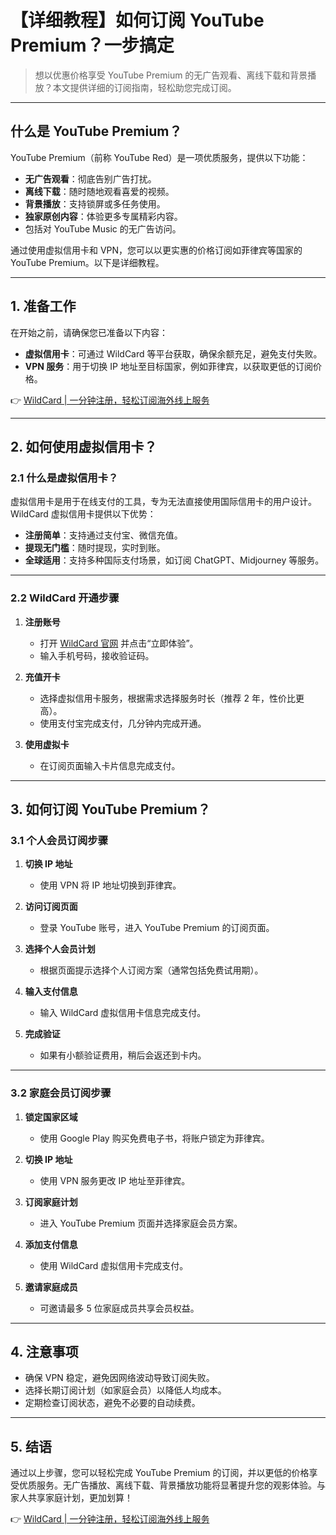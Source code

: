 # 【详细教程】如何订阅 YouTube Premium？一步搞定

> 想以优惠价格享受 YouTube Premium 的无广告观看、离线下载和背景播放？本文提供详细的订阅指南，轻松助您完成订阅。

---

## 什么是 YouTube Premium？

YouTube Premium（前称 YouTube Red）是一项优质服务，提供以下功能：
- **无广告观看**：彻底告别广告打扰。
- **离线下载**：随时随地观看喜爱的视频。
- **背景播放**：支持锁屏或多任务使用。
- **独家原创内容**：体验更多专属精彩内容。
- 包括对 YouTube Music 的无广告访问。

通过使用虚拟信用卡和 VPN，您可以以更实惠的价格订阅如菲律宾等国家的 YouTube Premium。以下是详细教程。

---

## 1. 准备工作

在开始之前，请确保您已准备以下内容：
- **虚拟信用卡**：可通过 WildCard 等平台获取，确保余额充足，避免支付失败。
- **VPN 服务**：用于切换 IP 地址至目标国家，例如菲律宾，以获取更低的订阅价格。

👉 [WildCard | 一分钟注册，轻松订阅海外线上服务](https://bit.ly/bewildcard)

---

## 2. 如何使用虚拟信用卡？

### 2.1 什么是虚拟信用卡？

虚拟信用卡是用于在线支付的工具，专为无法直接使用国际信用卡的用户设计。WildCard 虚拟信用卡提供以下优势：
- **注册简单**：支持通过支付宝、微信充值。
- **提现无门槛**：随时提现，实时到账。
- **全球适用**：支持多种国际支付场景，如订阅 ChatGPT、Midjourney 等服务。

---

### 2.2 WildCard 开通步骤

1. **注册账号**
   - 打开 [WildCard 官网](https://bit.ly/bewildcard) 并点击“立即体验”。
   - 输入手机号码，接收验证码。

2. **充值开卡**
   - 选择虚拟信用卡服务，根据需求选择服务时长（推荐 2 年，性价比更高）。
   - 使用支付宝完成支付，几分钟内完成开通。

3. **使用虚拟卡**
   - 在订阅页面输入卡片信息完成支付。

---

## 3. 如何订阅 YouTube Premium？

### 3.1 个人会员订阅步骤

1. **切换 IP 地址**
   - 使用 VPN 将 IP 地址切换到菲律宾。

2. **访问订阅页面**
   - 登录 YouTube 账号，进入 YouTube Premium 的订阅页面。

3. **选择个人会员计划**
   - 根据页面提示选择个人订阅方案（通常包括免费试用期）。

4. **输入支付信息**
   - 输入 WildCard 虚拟信用卡信息完成支付。

5. **完成验证**
   - 如果有小额验证费用，稍后会返还到卡内。

---

### 3.2 家庭会员订阅步骤

1. **锁定国家区域**
   - 使用 Google Play 购买免费电子书，将账户锁定为菲律宾。

2. **切换 IP 地址**
   - 使用 VPN 服务更改 IP 地址至菲律宾。

3. **订阅家庭计划**
   - 进入 YouTube Premium 页面并选择家庭会员方案。

4. **添加支付信息**
   - 使用 WildCard 虚拟信用卡完成支付。

5. **邀请家庭成员**
   - 可邀请最多 5 位家庭成员共享会员权益。

---

## 4. 注意事项

- 确保 VPN 稳定，避免因网络波动导致订阅失败。
- 选择长期订阅计划（如家庭会员）以降低人均成本。
- 定期检查订阅状态，避免不必要的自动续费。

---

## 5. 结语

通过以上步骤，您可以轻松完成 YouTube Premium 的订阅，并以更低的价格享受优质服务。无广告播放、离线下载、背景播放功能将显著提升您的观影体验。与家人共享家庭计划，更加划算！

👉 [WildCard | 一分钟注册，轻松订阅海外线上服务](https://bit.ly/bewildcard)
